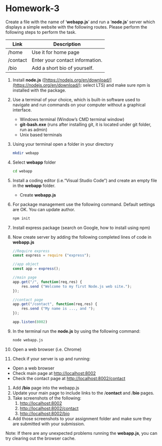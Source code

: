 # Homework-3

Create a file with the name of ‘**webapp.js**’ and run a ‘**node.js**’ server which displays a simple website with the following routes. Please perform the following steps to perform the task.


|Link|Description|
|---|---|
|/home |	Use it for home page|
|/contact |	Enter your contact information.|
|/bio |	Add a short bio of yourself.|


1. Install **node.js** ([https://nodejs.org/en/download/](https://nodejs.org/en/download/): select LTS) and make sure npm is installed with the package.
1. Use a terminal of your choice, which is built-in software used to navigate and run commands on your computer without a graphical interface.
    - Windows terminal  (Window’s CMD terminal window)
    - **git-bash.exe** (runs after installing git, it is located under git folder, run as admin)
    - Unix based terminals
2. Using your terminal open a folder in your directory

    ```bash
    mkdir webapp
    ```

3. Select **webapp** folder

    ```bash
    cd webapp
    ```

4. Install a coding editor (i.e.“Visual Studio Code”) and create an empty file in the **webapp** folder.
    - Create **webapp.js**
5.  For package management use the following command. Default settings are OK. You can update author.

    ```bash
    npm init
    ```

6. Install express package (search on Google, how to install using npm)

7. Now create server by adding the following completed lines of code in **webapp.js**

    ```jsx
    //Require express
    const express = require ("express");

    //app object
    const app = express();

    //main page
    app.get("/", function(req,res) {
    	res.send ("Welcome to my first Node.js web site.");
    });

    //contact page
    app.get("/contact", function(req,res) {
    	res.send ("My name is ..., and ");
    });

    app.listen(8002)
    ```

8. In the terminal run the **node.js** by using the following command:
    ```bash
    node webapp.js
    ```
1. Open a web browser (i.e. Chrome)
2. Check if your server is up and running:
- Open a web browser
- Check main page at [http://localhost:8002](http://localhost:8002/)
- Check the contact page at [http://localhost:8002/contact](http://localhost:8002/contact)
1. Add **/bio** page into the webapp.js
2. Update your main page to include links to the /**contact** and /**bio** pages.
3. Take screenshots of the following:
    1. [http://localhost:8002](http://localhost:8002/)
    2. [http://localhost:8002/contact](http://localhost:8002/contact)
    3. [http://localhost:8002/bio](http://localhost:8002/bio)
4. Add those screenshots to your assignment folder and make sure they are submitted with your submission.

Note: If there are any unexpected problems running the **webapp.js**, you can try clearing out the browser cache.
